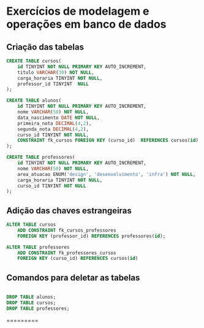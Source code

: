 # Exercícios de modelagem e operações em banco de dados

## Criação das tabelas 

```sql
CREATE TABLE cursos(
    id TINYINT NOT NULL PRIMARY KEY AUTO_INCREMENT,
    titulo VARCHAR(30) NOT NULL,
    carga_horaria TINYINT NOT NULL,
    professor_id TINYINT  NULL
);
```


```sql
CREATE TABLE alunos(
    id TINYINT NOT NULL PRIMARY KEY AUTO_INCREMENT,
    nome VARCHAR(50) NOT NULL,
    data_nascimento DATE NOT NULL,
    primeira_nota DECIMAL(4,2),
    segunda_nota DECIMAL(4,2),
    curso_id TINYINT NOT NULL,
    CONSTRAINT fk_cursos FOREIGN KEY (curso_id)  REFERENCES cursos(id)
);
```



```sql
CREATE TABLE professores(
    id TINYINT NOT NULL PRIMARY KEY AUTO_INCREMENT,
    nome VARCHAR(50) NOT NULL,
   	area_atuacao ENUM('design', 'desenvolvimento', 'infra') NOT NULL, 
    carga_horaria TINYINT NOT NULL,
    curso_id TINYINT NOT NULL
);
```

## Adição das chaves estrangeiras

```sql
ALTER TABLE cursos
    ADD CONSTRAINT fk_cursos_professores
    FOREIGN KEY (professor_id) REFERENCES professores(id);
```

```sql
ALTER TABLE professores
    ADD CONSTRAINT fk_professores_cursos
    FOREIGN KEY (curso_id) REFERENCES cursos(id)
```

## Comandos para deletar as tabelas

```sql

DROP TABLE alunos;
DROP TABLE cursos;
DROP TABLE professores;
```

=========










